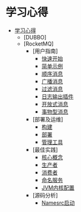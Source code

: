 # 学习心得

* [学习心得](README.md)
  * [DUBBO]
  * [RocketMQ]
    * [用户指南]
      * [快速开始](/学习知识/RocketMQ/用户指南/快速开始.md)
      * [简单示例](/学习知识/RocketMQ/用户指南/简单示例.md)
      * [顺序消息](/学习知识/RocketMQ/用户指南/顺序消息.md)
      * [广播消息](/学习知识/RocketMQ/用户指南/广播消息.md)
      * [过滤消息](/学习知识/RocketMQ/用户指南/过滤消息.md)
      * [日志输出插件](/学习知识/RocketMQ/用户指南/日志输出插件.md)
      * [开放式消息](/学习知识/RocketMQ/用户指南/开放式消息.md)
      * [事物型消息](/学习知识/RocketMQ/用户指南/事物型消息.md)
    * [部署及运维]
      * [构建](/学习知识/RocketMQ/部署及运维/构建.md)
      * [部署](/学习知识/RocketMQ/部署及运维/部署.md)
      * [管理工具](/学习知识/RocketMQ/部署及运维/管理工具.md)
    * [最佳实践]
      * [核心概念](/学习知识/RocketMQ/最佳实践/核心概念.md)
      * [生产者](/学习知识/RocketMQ/最佳实践/生产者.md)
      * [消费者](/学习知识/RocketMQ/最佳实践/消费者.md)
      * [命名服务](/学习知识/RocketMQ/最佳实践/命名服务.md)
      * [JVM内核配置](/学习知识/RocketMQ/最佳实践/JVM内核配置.md)
    * [源码分析]
      * [Namesrc启动](/学习知识\RocketMQ/源码分析/Namesrv启动.md)

